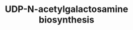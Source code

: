 ---
annotations:
- id: PW:0000559
  parent: regulatory pathway
  type: Pathway Ontology
  value: hexosamine biosynthetic pathway
authors:
- M.Braymer
- MaintBot
- Mkutmon
- Ddigles
- Egonw
- Eweitz
description: ''
last-edited: 2021-05-20
organisms:
- Saccharomyces cerevisiae
redirect_from:
- /index.php/Pathway:WP159
- /instance/WP159
revision: null
schema-jsonld:
- '@context': https://schema.org/
  '@id': https://wikipathways.github.io/pathways/WP159.html
  '@type': Dataset
  creator:
    '@type': Organization
    name: WikiPathways
  description: ''
  keywords:
  - Coenzyme A
  - D-glucosamine-6-phosphate
  - GFA1
  - GNA1
  - L-glutamate
  - L-glutamine
  - N-acetyl-D-glucosamine-6-phosphate
  - N-acetyl-glucosamine-1-phosphate
  - PCM1
  - QRI1
  - UDP-GlcNAc
  - UDP-N-acetylgalactosamine
  - UTP
  - acetyl-CoA
  - fructose-6-phosphate
  - pyrophosphate
  license: CC0
  name: UDP-N-acetylgalactosamine biosynthesis
seo: CreativeWork
title: UDP-N-acetylgalactosamine biosynthesis
wpid: WP159
---